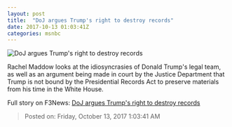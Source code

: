 ```yaml
---
layout: post
title:  "DoJ argues Trump's right to destroy records"
date: 2017-10-13 01:03:41Z
categories: msnbc
---
```


![DoJ argues Trump's right to destroy records](http://media1.s-nbcnews.com/j/MSNBC/Components/Video/201710/2017-10-13T01-12-52-866Z--1280x720.video_1067x600.jpg)

Rachel Maddow looks at the idiosyncrasies of Donald Trump's legal team, as well as an argument being made in court by the Justice Department that Trump is not bound by the Presidential Records Act to preserve materials from his time in the White House.


Full story on F3News: [DoJ argues Trump's right to destroy records](http://www.f3nws.com/n/qJe4MD)

> Posted on: Friday, October 13, 2017 1:03:41 AM
